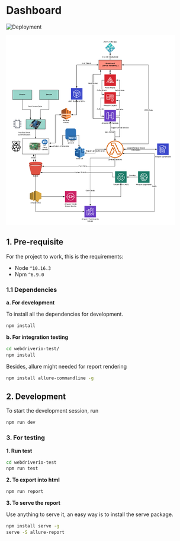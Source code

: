 # Dashboard
![Deployment](https://github.com/PGP1/Dashboard/workflows/Deployment/badge.svg)

<img src="README.assets/PIOT_5-20200614205827267.png" alt="img" style="zoom: 50%;" />



## 1. Pre-requisite

For the project to work, this is the requirements:

-   Node `^10.16.3`
-   Npm `^6.9.0`

### 1.1 Dependencies

**a. For development**

To install all the dependencies for development.

```bash
npm install
```

**b. For integration testing**

```bash
cd webdriverio-test/
npm install 
```

Besides, allure might needed for report rendering

```bash
npm install allure-commandline -g
```

## 2. Development

To start the development session, run

```bash
npm run dev
```

### 3. For testing

**1. Run test**

```bash
cd webdriverio-test
npm run test 
```

**2. To export into html** 

```bash
npm run report
```

**3. To serve the report**

Use anything to serve it, an easy way is to install the serve package.

```bash
npm install serve -g
serve -S allure-report
```